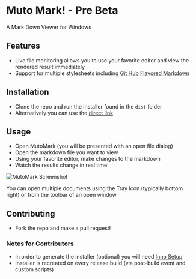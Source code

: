 # Muto Mark! - Pre Beta

A Mark Down Viewer for Windows

## Features

* Live file monitoring allows you to use your favorite editor and view the rendered result immediately
* Support for multiple stylesheets including [Git Hub Flavored Markdown]("http://github.github.com/github-flavored-markdown/" "Git Hub Flavored Markdown")

## Installation

* Clone the repo and run the installer found in the `dist` folder
* Alternatively you can use the [direct link](https://github.com/davidmuto/muto-mark/blob/master/dist/MutoMarkInstaller.exe?raw=true "Download MutoMark!")

## Usage

* Open MutoMark (you will be presented with an open file dialog)
* Open the markdown file you want to view
* Using your favorite editor, make changes to the markdown
* Watch the results change in real time

![MutoMark Screenshot](https://github.com/davidmuto/muto-mark/blob/master/samples/screenshot.png?raw=true)


You can open multiple documents using the Tray Icon (typically bottom right) or from the toolbar of an open window

## Contributing

* Fork the repo and make a pull request!

### Notes for Contributors

* In order to generate the installer (optional) you will need [Inno Setup](http://www.jrsoftware.org/isinfo.php, "Inno Setup")
* Installer is recreated on every release build (via post-build event and custom scripts)
